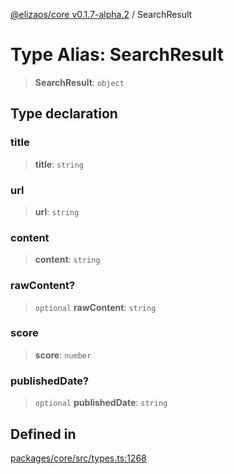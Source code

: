 [@elizaos/core v0.1.7-alpha.2](../index.md) / SearchResult

# Type Alias: SearchResult

> **SearchResult**: `object`

## Type declaration

### title

> **title**: `string`

### url

> **url**: `string`

### content

> **content**: `string`

### rawContent?

> `optional` **rawContent**: `string`

### score

> **score**: `number`

### publishedDate?

> `optional` **publishedDate**: `string`

## Defined in

[packages/core/src/types.ts:1268](https://github.com/elizaOS/eliza/blob/main/packages/core/src/types.ts#L1268)
